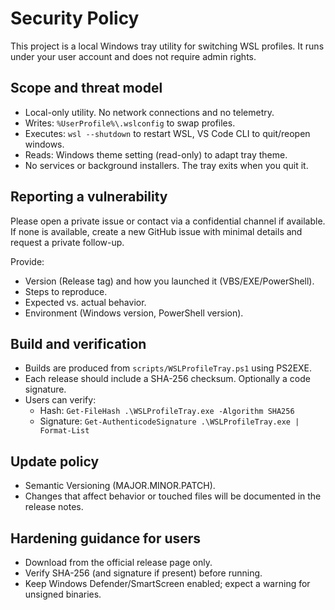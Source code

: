 # Security Policy

This project is a local Windows tray utility for switching WSL profiles. It runs under your user account and does not require admin rights.

## Scope and threat model
- Local-only utility. No network connections and no telemetry.
- Writes: `%UserProfile%\.wslconfig` to swap profiles.
- Executes: `wsl --shutdown` to restart WSL, VS Code CLI to quit/reopen windows.
- Reads: Windows theme setting (read-only) to adapt tray theme.
- No services or background installers. The tray exits when you quit it.

## Reporting a vulnerability
Please open a private issue or contact via a confidential channel if available. If none is available, create a new GitHub issue with minimal details and request a private follow-up.

Provide:
- Version (Release tag) and how you launched it (VBS/EXE/PowerShell).
- Steps to reproduce.
- Expected vs. actual behavior.
- Environment (Windows version, PowerShell version).

## Build and verification
- Builds are produced from `scripts/WSLProfileTray.ps1` using PS2EXE.
- Each release should include a SHA-256 checksum. Optionally a code signature.
- Users can verify:
  - Hash: `Get-FileHash .\WSLProfileTray.exe -Algorithm SHA256`
  - Signature: `Get-AuthenticodeSignature .\WSLProfileTray.exe | Format-List`

## Update policy
- Semantic Versioning (MAJOR.MINOR.PATCH).
- Changes that affect behavior or touched files will be documented in the release notes.

## Hardening guidance for users
- Download from the official release page only.
- Verify SHA-256 (and signature if present) before running.
- Keep Windows Defender/SmartScreen enabled; expect a warning for unsigned binaries.